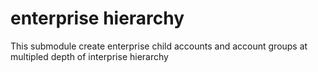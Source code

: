 # enterprise hierarchy

This submodule create enterprise child accounts and account groups at multipled depth of interprise hierarchy

